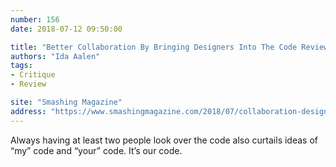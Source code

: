 ```yaml
---
number: 156
date: 2018-07-12 09:50:00

title: "Better Collaboration By Bringing Designers Into The Code Review Process"
authors: "Ida Aalen"
tags:
- Critique
- Review

site: "Smashing Magazine"
address: "https://www.smashingmagazine.com/2018/07/collaboration-designers-code-review-process/"
---
```


Always having at least two people look over the code also curtails ideas of “my” code and “your” code. It’s our code.
